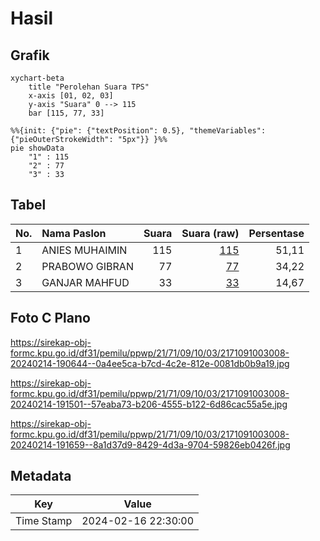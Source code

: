 # Hasil

## Grafik

```mermaid
xychart-beta
    title "Perolehan Suara TPS"
    x-axis [01, 02, 03]
    y-axis "Suara" 0 --> 115
    bar [115, 77, 33]
```

```mermaid
%%{init: {"pie": {"textPosition": 0.5}, "themeVariables": {"pieOuterStrokeWidth": "5px"}} }%%
pie showData
    "1" : 115
    "2" : 77
    "3" : 33
```

## Tabel

| No. | Nama Paslon    | Suara | Suara (raw) | Persentase |
|:--- |:-------------- | -----:| -----------:| ----------:|
| 1   | ANIES MUHAIMIN | 115   | [115][p-1]  | 51,11      |
| 2   | PRABOWO GIBRAN | 77    | [77][p-2]   | 34,22      |
| 3   | GANJAR MAHFUD  | 33    | [33][p-3]   | 14,67      |


[p-1]: https://github.com/gigit-pemilu/pemilu-2024-21-kepulauan-riau/blob/main/pilpres/hitung-suara/sub/21-kepulauan-riau/sub/71-kota-batam/sub/09-bengkong/sub/1003-sadai/sub/008-tps/sub/paslon-1.txt
[p-2]: https://github.com/gigit-pemilu/pemilu-2024-21-kepulauan-riau/blob/main/pilpres/hitung-suara/sub/21-kepulauan-riau/sub/71-kota-batam/sub/09-bengkong/sub/1003-sadai/sub/008-tps/sub/paslon-2.txt
[p-3]: https://github.com/gigit-pemilu/pemilu-2024-21-kepulauan-riau/blob/main/pilpres/hitung-suara/sub/21-kepulauan-riau/sub/71-kota-batam/sub/09-bengkong/sub/1003-sadai/sub/008-tps/sub/paslon-3.txt

## Foto C Plano

https://sirekap-obj-formc.kpu.go.id/df31/pemilu/ppwp/21/71/09/10/03/2171091003008-20240214-190644--0a4ee5ca-b7cd-4c2e-812e-0081db0b9a19.jpg

https://sirekap-obj-formc.kpu.go.id/df31/pemilu/ppwp/21/71/09/10/03/2171091003008-20240214-191501--57eaba73-b206-4555-b122-6d86cac55a5e.jpg

https://sirekap-obj-formc.kpu.go.id/df31/pemilu/ppwp/21/71/09/10/03/2171091003008-20240214-191659--8a1d37d9-8429-4d3a-9704-59826eb0426f.jpg


## Metadata

| Key        | Value               |
| ---------- | ------------------- |
| Time Stamp | 2024-02-16 22:30:00 |



